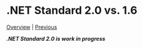 # .NET Standard 2.0 vs. 1.6

[Overview](netstandard2.0.md) | [Previous](netstandard1.6_diff.md)

***.NET Standard 2.0 is work in progress***
